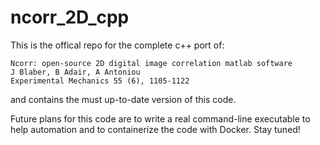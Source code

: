 # ncorr_2D_cpp

This is the offical repo for the complete c++ port of:

```
Ncorr: open-source 2D digital image correlation matlab software
J Blaber, B Adair, A Antoniou
Experimental Mechanics 55 (6), 1105-1122
```

and contains the must up-to-date version of this code.

Future plans for this code are to write a real command-line executable to help automation and to containerize the code with Docker. Stay tuned!
